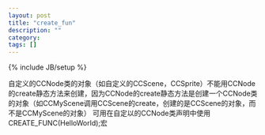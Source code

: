 ```yaml
---
layout: post
title: "create_fun"
description: ""
category: 
tags: []
---
```

{% include JB/setup %}


自定义的CCNode类的对象（如自定义的CCScene，CCSprite）不能用CCNode的create静态方法来创建，因为CCNode的create静态方法是创建一个CCNode类的对象（如CCMyScene调用CCScene的create，创建的是CCScene的对象，而不是CCMyScene的对象）
可用在自定以的CCNode类声明中使用CREATE_FUNC(HelloWorld);宏
